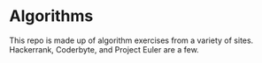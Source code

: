 # Algorithms

This repo is made up of algorithm exercises from a variety of sites. Hackerrank, Coderbyte, and Project Euler are a few.


